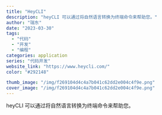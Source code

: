 ```yaml
---
title: "HeyCLI"
description: "heyCLI 可以通过将自然语言转换为终端命令来帮助您。"
author: "瑞东"
date: "2023-03-30"
tags:
  - "代码"
  - "开发"
  - "编程"
categories: application
series: "代码开发"
website_link: "https://www.heycli.com/"
color: "#292148"

thumb_image: "/img/f269104d4c4a7b041c62dd2e004c4f9e.png"
cover_image: "/img/f269104d4c4a7b041c62dd2e004c4f9e.png"
---
```


heyCLI 可以通过将自然语言转换为终端命令来帮助您。
